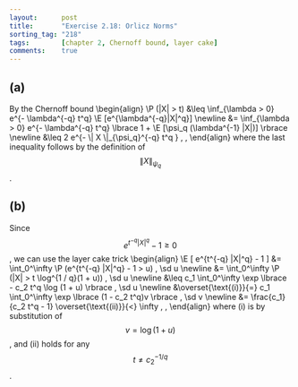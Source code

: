 ```yaml
---
layout:      post
title:       "Exercise 2.18: Orlicz Norms"
sorting_tag: "218"
tags:        [chapter 2, Chernoff bound, layer cake]
comments:    true
---
```


## (a)

By the Chernoff bound
\begin{align}
  \P (|X| > t)
  &\leq
  \inf_{\lambda > 0}
  e^{- \lambda^{-q} t^q} \E [e^{\lambda^{-q}|X|^q}]
  \newline
  &=
  \inf_{\lambda > 0}
  e^{- \lambda^{-q} t^q} \lbrace 1 + \E [\psi\_q (\lambda^{-1} |X|)] \rbrace
  \newline
  &\leq
  2 e^{- \\| X \\|\_{\psi_q}^{-q} t^q }
  \, ,
\end{align}
where the last inequality follows by the definition of $$ \| X \|_{\psi_q} $$.


## (b)

Since $$ e^{t^{-q} |X|^q} - 1 \geq 0 $$, we can use the layer cake trick
\begin{align}
  \E [ e^{t^{-q} |X|^q} - 1 ]
  &=
  \int\_0^\infty
    \P (e^{t^{-q} |X|^q} - 1 > u) \, \sd u
  \newline
  &=
  \int\_0^\infty
    \P (|X| > t \log^{1 / q}(1 + u)) \, \sd u
  \newline
  &\leq
  c_1 \int\_0^\infty \exp \lbrace - c_2 t^q \log (1 + u) \rbrace \, \sd u
  \newline
  &\overset{\text{(i)}}{=}
  c_1 \int\_0^\infty \exp \lbrace (1 - c_2 t^q)v \rbrace \, \sd v
  \newline
  &=
  \frac{c_1}{c_2 t^q - 1}
  \overset{\text{(ii)}}{<}
  \infty
  \, ,
\end{align}
where (i) is by substitution of $$ v = \log(1 + u) $$, and (ii) holds for any
$$ t \neq c_2^{- 1 / q} $$.
